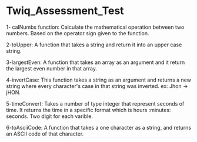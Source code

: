 # Twiq_Assessment_Test

1- calNumbs function: Calculate the mathematical operation between two numbers. Based on the operator sign given to the function.

2-toUpper: A function that takes a string and return it into an upper case string.

3-largestEven: A function that takes an array as an argument and it return the largest even number in that array.

4-invertCase: This function takes a string as an argument and returns a new string where every character's case in that string was inverted.  ex: Jhon -> jHON.

5-timeConvert: Takes a number of type integer that represent seconds of time. It returns the time in a specific format which is hours :minutes: seconds. Two digit for each varible.

6-toAsciiCode: A function that takes a one character as a string, and returns an ASCII code of that character.